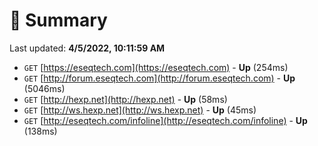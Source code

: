 # 📖 Summary
Last updated: **4/5/2022, 10:11:59 AM**

- `GET` [https://eseqtech.com](https://eseqtech.com) - **Up** (254ms)
- `GET` [http://forum.eseqtech.com](http://forum.eseqtech.com) - **Up** (5046ms)
- `GET` [http://hexp.net](http://hexp.net) - **Up** (58ms)
- `GET` [http://ws.hexp.net](http://ws.hexp.net) - **Up** (45ms)
- `GET` [http://eseqtech.com/infoline](http://eseqtech.com/infoline) - **Up** (138ms)
